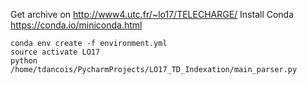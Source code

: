 Get archive on http://www4.utc.fr/~lo17/TELECHARGE/
Install Conda https://conda.io/miniconda.html
```
conda env create -f environment.yml
source activate LO17
python /home/tdancois/PycharmProjects/LO17_TD_Indexation/main_parser.py
```